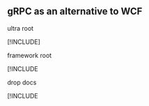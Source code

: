 ## gRPC as an alternative to WCF

ultra root

[!INCLUDE[](~/includes/wcf_grpc.md)]

framework root

[!INCLUDE[](~/docs/framework/wcf/includes/wcf_grpc.md)

drop docs

[!INCLUDE[](~/framework/wcf/includes/wcf_grpc.md)

